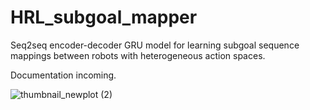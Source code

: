 # HRL_subgoal_mapper
 
Seq2seq encoder-decoder GRU model for learning subgoal sequence mappings between robots with heterogeneous action spaces. 

Documentation incoming. 

![thumbnail_newplot (2)](https://user-images.githubusercontent.com/54511661/156836105-3aa3e448-bf47-4d37-ad6d-977f94d64282.png)

